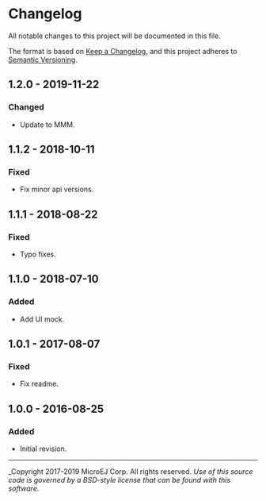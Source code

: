 # Changelog

All notable changes to this project will be documented in this file.

The format is based on [Keep a Changelog](https://keepachangelog.com/en/1.0.0/),
and this project adheres to [Semantic Versioning](https://semver.org/spec/v2.0.0.html).

## 1.2.0 - 2019-11-22

### Changed

   - Update to MMM.
   
## 1.1.2 - 2018-10-11

### Fixed

   - Fix minor api versions.
  
## 1.1.1 - 2018-08-22

### Fixed

  - Typo fixes.
  
## 1.1.0 - 2018-07-10

### Added

  - Add UI mock.

## 1.0.1 - 2017-08-07

### Fixed

  - Fix readme.
  
## 1.0.0 - 2016-08-25

### Added

  - Initial revision.

---
_Copyright 2017-2019 MicroEJ Corp. All rights reserved. 
_Use of this source code is governed by a BSD-style license that can be found with this software._  